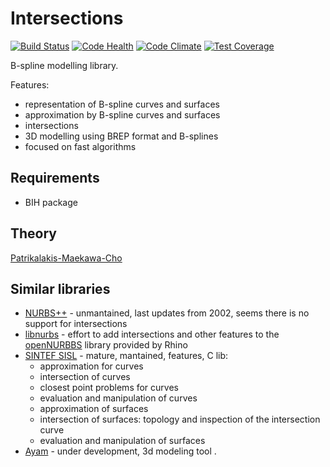Intersections
==============

[![Build Status](https://travis-ci.org/GeoMop/Intersections.svg?branch=master)](https://travis-ci.org/GeoMop/Intersections)
[![Code Health](https://landscape.io/github/GeoMop/Intersections/master/landscape.svg?style=flat)](https://landscape.io/github/GeoMop/Intersections/master)
[![Code Climate](https://codeclimate.com/github/GeoMop/Intersections/badges/gpa.svg)](https://codeclimate.com/github/GeoMop/Intersections)
[![Test Coverage](https://codeclimate.com/github/GeoMop/Intersections/badges/coverage.svg)](https://codeclimate.com/github/GeoMop/Intersections/coverage)


B-spline modelling library.

Features:
- representation of B-spline curves and surfaces
- approximation by B-spline curves and surfaces
- intersections
- 3D modelling using BREP format and B-splines
- focused on fast algorithms 
 

Requirements
------------

* BIH package

Theory
------
[Patrikalakis-Maekawa-Cho](http://web.mit.edu/hyperbook/Patrikalakis-Maekawa-Cho/mathe.html)


Similar libraries
-----------------

- [NURBS++](http://libnurbs.sourceforge.net/old/documentation.shtml) - unmantained, last updates from 2002, seems there is no support for intersections
- [libnurbs](https://sourceforge.net/projects/libnurbs/) - effort to add intersections and other features to the [openNURBBS](https://www.rhino3d.com/opennurbs)
  library provided by Rhino
- [SINTEF SISL](https://www.sintef.no/sisl) - mature, mantained, features, C lib:
    - approximation for curves
    - intersection of curves
    - closest point problems for curves
    - evaluation and manipulation of curves
    - approximation of surfaces
    - intersection of surfaces: topology and inspection of the intersection curve
    - evaluation and manipulation of surfaces
- [Ayam](http://ayam.sourceforge.net/) - under development, 3d modeling tool
   .

